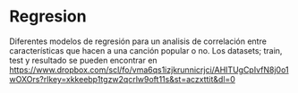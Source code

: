 # Regresion
Diferentes modelos de regresión para un analisis de correlación entre características que hacen a una canción popular o no.
Los datasets; train, test y resultado se pueden encontrar en https://www.dropbox.com/scl/fo/vma6qs1izjkrunnicrjci/AHITUgCpIvfN8j0o1wOXOrs?rlkey=xkkeebp1tgzw2qcrlw9oft11s&st=aczxttit&dl=0
